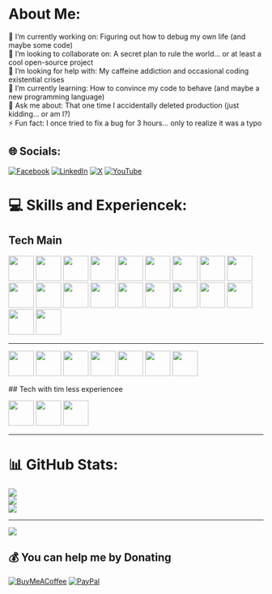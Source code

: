 # About Me:
🔭 I’m currently working on: Figuring out how to debug my own life (and maybe some code)
<br>👯 I’m looking to collaborate on: A secret plan to rule the world... or at least a cool open-source project<br>🤝 I’m looking for help with: My caffeine addiction and occasional coding existential crises
<br>🌱 I’m currently learning: How to convince my code to behave (and maybe a new programming language)
<br>💬 Ask me about: That one time I accidentally deleted production (just kidding... or am I?)
<br>⚡ Fun fact: I once tried to fix a bug for 3 hours... only to realize it was a typo


## 🌐 Socials:
[![Facebook](https://img.shields.io/badge/Facebook-%231877F2.svg?logo=Facebook&logoColor=white)](https://facebook.com/marinow) [![LinkedIn](https://img.shields.io/badge/LinkedIn-%230077B5.svg?logo=linkedin&logoColor=white)](https://linkedin.com/in/gmarinow) [![X](https://img.shields.io/badge/X-black.svg?logo=X&logoColor=white)](https://x.com/GMarinow) [![YouTube](https://img.shields.io/badge/YouTube-%23FF0000.svg?logo=YouTube&logoColor=white)](https://youtube.com/@GeorgiMarinow) 

# 💻 Skills and Experiencek:
## Tech Main

<p>
    <img src="https://cdn.jsdelivr.net/gh/devicons/devicon@latest/icons/python/python-original.svg" width="50" height="50"/>
    <img src="https://cdn.jsdelivr.net/gh/devicons/devicon@latest/icons/fastapi/fastapi-original.svg" width="50" height="50"/>
    <img src="https://cdn.jsdelivr.net/gh/devicons/devicon@latest/icons/django/django-plain.svg" width="50" height="50"/>
    <img src="https://cdn.jsdelivr.net/gh/devicons/devicon@latest/icons/flask/flask-original.svg" width="50" height="50"/>
    <img src="https://cdn.jsdelivr.net/gh/devicons/devicon@latest/icons/qt/qt-original.svg" width="50" height="50"/>
    <img src="https://cdn.jsdelivr.net/gh/devicons/devicon@latest/icons/mongodb/mongodb-original.svg" width="50" height="50"/>
    <img src="https://cdn.jsdelivr.net/gh/devicons/devicon@latest/icons/git/git-original.svg" width="50" height="50"/>
    <img src="https://cdn.jsdelivr.net/gh/devicons/devicon@latest/icons/github/github-original.svg" width="50" height="50"/>
    <img src="https://cdn.jsdelivr.net/gh/devicons/devicon@latest/icons/githubactions/githubactions-original.svg"  width="50" height="50"/>
    <img src="https://cdn.jsdelivr.net/gh/devicons/devicon@latest/icons/jenkins/jenkins-original.svg" width="50" height="50"/>
    <img src="https://cdn.jsdelivr.net/gh/devicons/devicon@latest/icons/docker/docker-original.svg" width="50" height="50"/>
    <img src="https://cdn.jsdelivr.net/gh/devicons/devicon@latest/icons/kubernetes/kubernetes-original.svg" width="50" height="50"/>
    <img src="https://cdn.jsdelivr.net/gh/devicons/devicon@latest/icons/rancher/rancher-original.svg" width="50" height="50"/>
    <img src="https://cdn.jsdelivr.net/gh/devicons/devicon@latest/icons/portainer/portainer-original.svg"  width="50" height="50"/>
    <img src="https://cdn.jsdelivr.net/gh/devicons/devicon@latest/icons/jira/jira-original.svg" width="50" height="50"/>
    <img src="https://cdn.jsdelivr.net/gh/devicons/devicon@latest/icons/bash/bash-original.svg" width="50" height="50"/>
    <img src="https://cdn.jsdelivr.net/gh/devicons/devicon@latest/icons/yaml/yaml-original.svg" width="50" height="50"/>
    <img src="https://cdn.jsdelivr.net/gh/devicons/devicon@latest/icons/nginx/nginx-original.svg" width="50" height="50"/>
    <img src="https://cdn.jsdelivr.net/gh/devicons/devicon@latest/icons/traefikproxy/traefikproxy-original-wordmark.svg" idth="50" height="50"/>
    <img src="https://www.svgrepo.com/show/331613/truenas.svg" idth="50" height="50"/>
</p>


---
<p>
    <img src="https://cdn.jsdelivr.net/gh/devicons/devicon@latest/icons/threedsmax/threedsmax-original.svg" width="50" height="50"/>
    <img src="https://www.svgrepo.com/show/373832/maxscript.svg" width="50" height="50"/>
    <img src="https://iconape.com/wp-content/png_logo_vector/chaos-v-ray.png" width="50" height="50"/>
    <img src="https://upload.wikimedia.org/wikipedia/commons/1/15/Houdini3D_icon.png" width="50" height="50"/>
    <img src="https://upload.wikimedia.org/wikipedia/commons/thumb/9/90/DaVinci_Resolve_17_logo.svg/2048px-DaVinci_Resolve_17_logo.svg.png" width="50" height="50"/>
    <img src="https://sohoeditors.com/uploads/Fusion.png" width="50" height="50"/>
    <img src="https://cdn.jsdelivr.net/gh/devicons/devicon@latest/icons/photoshop/photoshop-original.svg" width="50" height="50"/>
</p>
## Tech with tim less experiencee

<p>
    <img src="https://cdn.jsdelivr.net/gh/devicons/devicon@latest/icons/csharp/csharp-original.svg" width="50" height="50"/>
    <img src="https://cdn.jsdelivr.net/gh/devicons/devicon@latest/icons/angular/angular-original.svg" width="50" height="50"/>
    <img src="https://cdn.jsdelivr.net/gh/devicons/devicon@latest/icons/mysql/mysql-original.svg" width="50" height="50"/>
</p>

---

# 📊 GitHub Stats:
![](https://github-readme-stats.vercel.app/api?username=GMarinow&theme=dark&hide_border=false&include_all_commits=false&count_private=true)<br/>
![](https://github-readme-streak-stats.herokuapp.com/?user=GMarinow&theme=dark&hide_border=false)<br/>
![](https://github-readme-stats.vercel.app/api/top-langs/?username=GMarinow&theme=dark&hide_border=false&include_all_commits=false&count_private=true&layout=compact)

---
[![](https://visitcount.itsvg.in/api?id=GMarinow&icon=0&color=9)](https://visitcount.itsvg.in)

  ## 💰 You can help me by Donating
  [![BuyMeACoffee](https://img.shields.io/badge/Buy%20Me%20a%20Coffee-ffdd00?style=for-the-badge&logo=buy-me-a-coffee&logoColor=black)](https://buymeacoffee.com/gmarinov) [![PayPal](https://img.shields.io/badge/PayPal-00457C?style=for-the-badge&logo=paypal&logoColor=white)](https://paypal.me/georgi.marinow@gmail.com) 

  
<!-- Proudly created with GPRM ( https://gprm.itsvg.in ) -->
